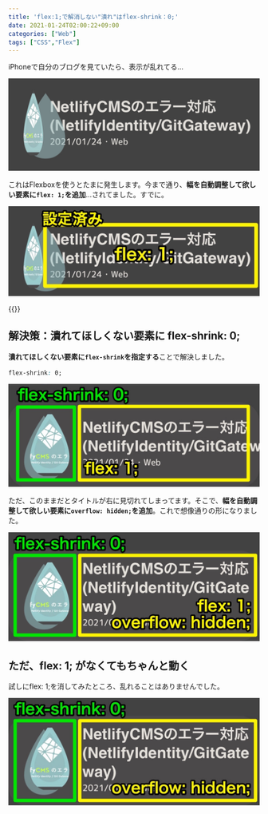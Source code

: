```yaml
---
title: 'flex:1;で解消しない"潰れ"はflex-shrink：0;'
date: 2021-01-24T02:00:22+09:00
categories: ["Web"]
tags: ["CSS","Flex"]
---
```


iPhoneで自分のブログを見ていたら、表示が乱れてる...

![](../../../images/css-flex-bug-1.jpg)

これはFlexboxを使うとたまに発生します。今まで通り、<b>幅を自動調整して欲しい要素に`flex: 1;`を追加</b>...されてました。すでに。

![](../../../images/css-flex-bug-2.jpg)

{{<ad>}}

## 解決策：潰れてほしくない要素に flex-shrink: 0;

<b>潰れてほしくない要素に`flex-shrink`を指定する</b>ことで解決しました。

```css
flex-shrink: 0;
```

![](../../../images/css-flex-bug-4.jpg)

ただ、このままだとタイトルが右に見切れてしまってます。そこで、<b>幅を自動調整して欲しい要素に`overflow: hidden;`を追加</b>。これで想像通りの形になりました。

![](../../../images/css-flex-bug-5.jpg)

## ただ、flex: 1; がなくてもちゃんと動く

試しにflex: 1;を消してみたところ、乱れることはありませんでした。

![](../../../images/css-flex-bug-6.jpg)